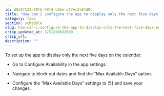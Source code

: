 ```yaml
---
id: d8d27121-f0fb-48fd-b3be-af7ec2a84d0c
title: "How can I configure the app to display only the next five days on the calendar?"
category: faqs
section: schedule
slug: how-can-i-configure-the-app-to-display-only-the-next-five-days-on-the-calendar
crisp_updated_at: 1751268532000
crisp_url: 
description: ""
---
```


To set up the app to display only the next five days on the calendar:

  

* Go to Configure Availability in the app settings.

  

* Navigate to block out dates and find the “Max Available Days” option.

  

* Configure the “Max Available Days” settings to [5] and save your changes.
